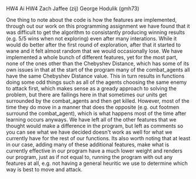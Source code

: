 HW4
Ai HW4 
Zach Jaffee (zij) 
George Hodulik (gmh73)

One thing to note about the code is how the features are implemented, through out our work on this programming assignment we have found that it was difficult to get the algorithm to consistantly producing winning results (e.g. 5/5 wins when not exploring) even after many interations. While it would do better after the first round of exploration, after that it started to wane and it felt almost random that we would occasionally lose. We have implemented a whole bunch of different features, yet for the most part, none of the ones other than the Chebyshev Distance, which has some of its own issues in that at the start of the program many of the combat_agents all have the same Chebyshev Distance value. This in turn results in functions doing some odd things such as all of the agents choosing the same enemy to attack first, which makes sense as a gready approach to solving the problem, but there are failings here in that sometimes our units get surrounded by the combat_agents and then get killed. However, most of the time they do move in a manner that does the opposite (e.g. out footmen surround the combat_agent), which is what happens most of the time after learning occurs anyways. 
We have left all of the other features that we thought would make a difference in the program, but left as comments so you can see what we have decided doesn't work as well for what we currently have for the rest of our functions. Its also worth noting that at least in our case, adding many of these additional features, make what is currently effective in our program have a much lower weight and renders our program, just as if not equal to, running the program with out any features at all, e.g. not having a general heuritic we use to determine which way is best to move and attack.
